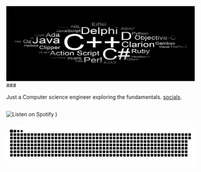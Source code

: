 <img src="https://github.com/pandeprakhar/pandeprakhar/blob/main/github.header.png" alt="alt README header" width="600" height="200">
###

Just a Computer science engineer exploring the fundamentals.
[socials](www.linkedin.com/in/prakharpande).


<h2 align="left"></h2>

###

<p align="left"></p>




###
![Listen on Spotify](https://open.spotify.com/track/3s7MCdXyWmwjdcWh7GWXas)
)
###

<img src="https://raw.githubusercontent.com/adityjoshi/adityjoshi/output/snake.svg" alt="Snake animation" />
